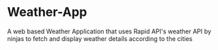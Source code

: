 # Weather-App
A web based Weather Application that uses Rapid API's weather API by ninjas to fetch and display weather details according to the cities
